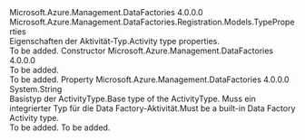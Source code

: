<Type Name="ActivityTypeProperties" FullName="Microsoft.Azure.Management.DataFactories.Registration.Models.ActivityTypeProperties">
  <TypeSignature Language="C#" Value="public class ActivityTypeProperties : Microsoft.Azure.Management.DataFactories.Registration.Models.TypeProperties" />
  <TypeSignature Language="ILAsm" Value=".class public auto ansi beforefieldinit ActivityTypeProperties extends Microsoft.Azure.Management.DataFactories.Registration.Models.TypeProperties" />
  <TypeSignature Language="DocId" Value="T:Microsoft.Azure.Management.DataFactories.Registration.Models.ActivityTypeProperties" />
  <TypeSignature Language="VB.NET" Value="Public Class ActivityTypeProperties&#xA;Inherits TypeProperties" />
  <TypeSignature Language="F#" Value="type ActivityTypeProperties = class&#xA;    inherit TypeProperties" />
  <AssemblyInfo>
    <AssemblyName>Microsoft.Azure.Management.DataFactories</AssemblyName>
    <AssemblyVersion>4.0.0.0</AssemblyVersion>
  </AssemblyInfo>
  <Base>
    <BaseTypeName>Microsoft.Azure.Management.DataFactories.Registration.Models.TypeProperties</BaseTypeName>
  </Base>
  <Interfaces />
  <Docs>
    <summary>
            <span data-ttu-id="f9e24-101">Eigenschaften der Aktivität-Typ.</span><span class="sxs-lookup"><span data-stu-id="f9e24-101">Activity type properties.</span></span>
            </summary>
    <remarks>To be added.</remarks>
  </Docs>
  <Members>
    <Member MemberName=".ctor">
      <MemberSignature Language="C#" Value="public ActivityTypeProperties ();" />
      <MemberSignature Language="ILAsm" Value=".method public hidebysig specialname rtspecialname instance void .ctor() cil managed" />
      <MemberSignature Language="DocId" Value="M:Microsoft.Azure.Management.DataFactories.Registration.Models.ActivityTypeProperties.#ctor" />
      <MemberSignature Language="VB.NET" Value="Public Sub New ()" />
      <MemberType>Constructor</MemberType>
      <AssemblyInfo>
        <AssemblyName>Microsoft.Azure.Management.DataFactories</AssemblyName>
        <AssemblyVersion>4.0.0.0</AssemblyVersion>
      </AssemblyInfo>
      <Parameters />
      <Docs>
        <summary>To be added.</summary>
        <remarks>To be added.</remarks>
      </Docs>
    </Member>
    <Member MemberName="BaseType">
      <MemberSignature Language="C#" Value="public string BaseType { get; set; }" />
      <MemberSignature Language="ILAsm" Value=".property instance string BaseType" />
      <MemberSignature Language="DocId" Value="P:Microsoft.Azure.Management.DataFactories.Registration.Models.ActivityTypeProperties.BaseType" />
      <MemberSignature Language="VB.NET" Value="Public Property BaseType As String" />
      <MemberSignature Language="F#" Value="member this.BaseType : string with get, set" Usage="Microsoft.Azure.Management.DataFactories.Registration.Models.ActivityTypeProperties.BaseType" />
      <MemberType>Property</MemberType>
      <AssemblyInfo>
        <AssemblyName>Microsoft.Azure.Management.DataFactories</AssemblyName>
        <AssemblyVersion>4.0.0.0</AssemblyVersion>
      </AssemblyInfo>
      <ReturnValue>
        <ReturnType>System.String</ReturnType>
      </ReturnValue>
      <Docs>
        <summary>
            <span data-ttu-id="f9e24-102">Basistyp der ActivityType.</span><span class="sxs-lookup"><span data-stu-id="f9e24-102">Base type of the ActivityType.</span></span> <span data-ttu-id="f9e24-103">Muss ein integrierter Typ für die Data Factory-Aktivität.</span><span class="sxs-lookup"><span data-stu-id="f9e24-103">Must be a built-in Data Factory Activity type.</span></span>
            </summary>
        <value>To be added.</value>
        <remarks>To be added.</remarks>
      </Docs>
    </Member>
  </Members>
</Type>